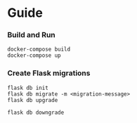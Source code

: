 # Guide

### Build and Run
```
docker-compose build
docker-compose up
```

### Create Flask migrations
```
flask db init
flask db migrate -m <migration-message>
flask db upgrade

flask db downgrade
```